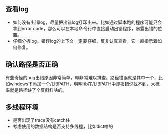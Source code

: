 ## 查看log

- 如何没有出错log，尽量把出错log打印出来。比如通过脚本跑的程序可能只会拿到error code，那么可以在本地命令行中直接启动出错程序，暴露出错的位置。
- 仔细分析log。错误log的上下文一定要仔细、反复认真查看，它一直指示着如何修复。

## 确认路径是否正确

有些奇怪的bug出错原因非常简单，却非常难以排查。路径错误就是其中一个，比如windows下添加一个/LIBPATH，明明lib在/LIBPATH中却报错说找不到，大概率就是路径缺了个反斜杠啥的。

## 多线程环境

- 是否出现了trace没有catch住
- 考虑使用的数据结构是否支持多线程，比如dict啥的